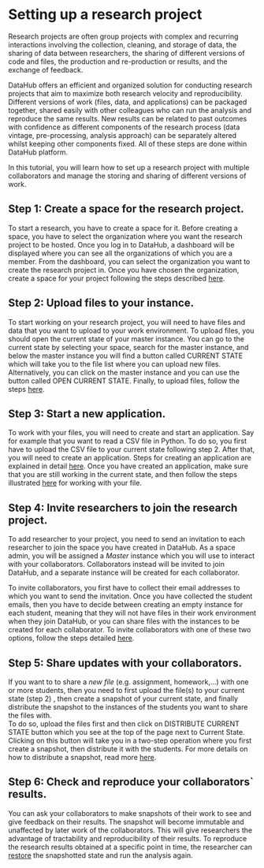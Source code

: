 # Setting up a research project

Research projects are often group projects with complex and recurring interactions involving the collection, cleaning, and storage of data, the sharing of data between researchers, the sharing of different versions of code and files, the production and re-production or results, and the exchange of feedback.

DataHub offers an efficient and organized solution for conducting research projects that aim to maximize both research velocity and reproducibility. Different versions of work \(files, data, and applications\) can be packaged together, shared easily with other colleagues who can run the analysis and reproduce the same results. New results can be related to past outcomes with confidence as different components of the research process \(data vintage, pre-processing, analysis approach\) can be separately altered whilst keeping other components fixed. All of these steps are done within DataHub platform.

In this tutorial, you will learn how to set up a research project with multiple collaborators and manage the storing and sharing of different versions of work.

## Step 1: Create a space for the research project.

To start a research, you have to create a space for it. Before creating a space, you have to select the organization where you want the research project to be hosted. Once you log in to DataHub, a dashboard will be displayed where you can see all the organizations of which you are a member. From the dashboard, you can select the organization you want to create the research project in. Once you have chosen the organization, create a space for your project following the steps described [here](../actions/create-a-space.md).

## Step 2: Upload files to your instance.

To start working on your research project, you will need to have files and data that you want to upload to your work environment. To upload files, you should open the current state of your master instance. You can go to the current state by selecting your space, search for the master instance, and below the master instance you will find a button called CURRENT STATE which will take you to the file list where you can upload new files. Alternatively, you can click on the master instance and you can use the button called OPEN CURRENT STATE. Finally, to upload files, follow the steps [here](../actions/upload-new-files.md).

## Step 3: Start a new application.

To work with your files, you will need to create and start an application. Say for example that you want to read a CSV file in Python. To do so, you first have to upload the CSV file to your current state following step 2. After that, you will need to create an application. Steps for creating an application are explained in detail [here](../actions/create-an-application.md). Once you have created an application, make sure that you are still working in the current state, and then follow the steps illustrated [here](../actions/start-an-application.md) for working with your file.

## Step 4: Invite researchers to join the research project.

To add researcher to your project, you need to send an invitation to each researcher to join the space you have created in DataHub. As a space admin, you will be assigned a _Master_ instance which you will use to interact with your collaborators. Collaborators instead will be invited to join DataHub, and a separate instance will be created for each collaborator. 

To invite collaborators, you first have to collect their email addresses to which you want to send the invitation. Once you have collected the student emails, then you have to decide between creating an empty instance for each student, meaning that they will not have files in their work environment when they join DataHub, or you can share files with the instances to be created for each collaborator. To invite collaborators with one of these two options, follow the steps detailed [here](../actions/create-an-instance.md).

## Step 5: Share updates with your collaborators.

If you want to to share a _new file_ \(e.g. assignment, homework,...\) with one or more students, then you need to first upload the file\(s\) to your current state \(step 2\) , then create a snapshot of your current state, and finally distribute the snapshot to  the instances of the students you want to share the files with.   
To do so, upload the files first and then click on DISTRIBUTE CURRENT STATE button which you see at the top of the page next to Current State. Clicking on this button will take you in a two-step operation where you first create a snapshot, then distribute it with the students. For more details on how to distribute a snapshot, read more [here](../actions/distribute-a-snapshot.md).

## Step 6: Check and reproduce your collaborators\` results.

You can ask your collaborators to make snapshots of their work to see and give feedback on their results. The snapshot will become immutable and unaffected by later work of the collaborators. This will give researchers the advantage of tractability and reproducibility of their results. To reproduce the research results obtained at a specific point in time, the researcher can [restore](../actions/restore-a-snapshot.md) the snapshotted state and run the analysis again.



